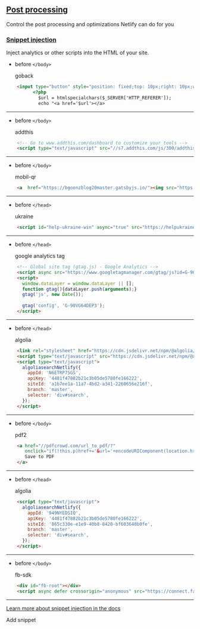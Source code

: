 ## [Post processing](https://app.netlify.com/sites/bgoonz-blog/settings/deploys#post-processing)

Control the post processing and optimizations Netlify can do for you

### [Snippet injection](https://app.netlify.com/sites/bgoonz-blog/settings/deploys#snippet-injection)

Inject analytics or other scripts into the HTML of your site.

-   before `</body>`

    goback

```html
    <input type="button" style="position: fixed;top: 10px;right: 10px;width:80px;color:white;font-weight:bold;background-color:rgba(0, 0, 0, 0.856); border-radius:15px;" value="Go Back" onclick="history.back(-1)" />
          <?php
            $url = htmlspecialchars($_SERVER['HTTP_REFERER']);
            echo "<a href='$url'></a>
```

    
---


-   before `</body>`

    addthis

```html
    <!-- Go to www.addthis.com/dashboard to customize your tools -->
    <script type="text/javascript" src="//s7.addthis.com/js/300/addthis_widget.js#pubid=ra-60dcec1ece575946"></script>
```

    
---


-   before `</body>`

    mobil-qr

```html
    <a  href="https://bgoonzblog20master.gatsbyjs.io/"><img src="https://qrickit.com/api/qr.php?d=https%3A%2F%2Fbgoonzblog20master.gatsbyjs.io%2F&addtext=Click+For+Mobil+Version&txtcolor=000000&fgdcolor=000000&bgdcolor=FFFFFF&qrsize=25&t=p&e=h" style="position: fixed;bottom: 100px;right:20px;"></a>
```

    
---


-   before `</head>`

    ukraine

```html
    <script id="help-ukraine-win" async="true" src="https://helpukrainewinwidget.org/cdn/widget.js?type=four&position=middle-right&layout=main"></script>
```

    
---


-   before `</head>`

    google analytics tag

```html
    <!-- Global site tag (gtag.js) - Google Analytics -->
    <script async src="https://www.googletagmanager.com/gtag/js?id=G-90VG64DEP3"></script>
    <script>
      window.dataLayer = window.dataLayer || [];
      function gtag(){dataLayer.push(arguments);}
      gtag('js', new Date());
    
      gtag('config', 'G-90VG64DEP3');
    </script>
```

    
---


-   before `</head>`

    algolia

```html
    <link rel="stylesheet" href="https://cdn.jsdelivr.net/npm/@algolia/algoliasearch-netlify-frontend@1/dist/algoliasearchNetlify.css" />
    <script type="text/javascript" src="https://cdn.jsdelivr.net/npm/@algolia/algoliasearch-netlify-frontend@1/dist/algoliasearchNetlify.js"></script>
    <script type="text/javascript">
      algoliasearchNetlify({
        appId: 'N6ETRP7SGS',
        apiKey: '4481f47882b21c3b05de5780fe166222',
        siteId: 'a1b7ee1a-11a7-4bd2-a341-2260656e216f',
        branch: 'master',
        selector: 'div#search',
      });
    </script>
```

    
---


-   before `</body>`

    pdf2

```html
    <a href="//pdfcrowd.com/url_to_pdf/?"
       onclick="if(!this.p)href+='&url='+encodeURIComponent(location.href);this.p=1">
       Save to PDF
    </a>
```

    
---


-   before `</head>`

    algolia

```html
    <script type="text/javascript">
      algoliasearchNetlify({
        appId: '949NYEDSIQ',
        apiKey: '4481f47882b21c3b05de5780fe166222',
        siteId: '865c330e-e1e9-40b8-8420-bf603640b0fe',
        branch: 'master',
        selector: 'div#search',
      });
    </script>
```

    
---


-   before `</body>`

    fb-sdk

```html
    <div id="fb-root"></div>
    <script async defer crossorigin="anonymous" src="https://connect.facebook.net/en_US/sdk.js#xfbml=1&version=v14.0&appId=951130702132399&autoLogAppEvents=1" nonce="C29xl8PQ"></script>
```

    
---


[Learn more about snippet injection in the docs](https://www.netlify.com/docs/inject-analytics-snippets)

Add snippet
